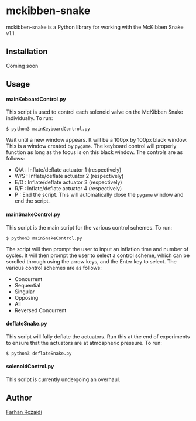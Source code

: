 
# mckibben-snake

mckibben-snake is a Python library for working with the McKibben Snake v1.1.

## Installation

Coming soon

## Usage

#### mainKeboardControl.py

This script is used to control each solenoid valve on the McKibben Snake individually. To run:

```
$ python3 mainKeyboardControl.py
```
Wait until a new window appears. It will be a 100px by 100px black window. This is a window created by `pygame`. The keyboard control will properly function as long as the focus is on this black window. The controls are as follows:

- Q/A : Inflate/deflate actuator 1 (respectively)
- W/S : Inflate/deflate actuator 2 (respectively)
- E/D : Inflate/deflate actuator 3 (respectively)
- R/F : Inflate/deflate actuator 4 (respectively)
- P : End the script. This will automatically close the `pygame` window and end the script.

#### mainSnakeControl.py

This script is the main script for the various control schemes. To run:

```
$ python3 mainSnakeControl.py
```
The script will then prompt the user to input an inflation time and number of cycles. It will then prompt the user to select a control scheme, which can be scrolled through using the arrow keys, and the Enter key to select. The various control schemes are as follows:

- Concurrent
- Sequential
- Singular
- Opposing
- All
- Reversed Concurrent

#### deflateSnake.py

This script will fully deflate the actuators. Run this at the end of experiments to ensure that the actuators are at atmospheric pressure. To run:

```
$ python3 deflateSnake.py
```

#### solenoidControl.py

This script is currently undergoing an overhaul.

## Author
[Farhan Rozaidi](https://github.com/frozaidi)
